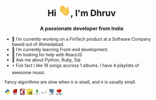 <h1 align="center">Hi <img src="https://raw.githubusercontent.com/ABSphreak/ABSphreak/master/gifs/Hi.gif" width="40px" />, I'm Dhruv</h1>
<h3 align="center">A passionate developer from India</h3>

- 🔭 I’m currently working on a FinTech product at a Software Company based out of Ahmedabad.
- 🌱 I’m currently learning Front-end development.
- 🤔 I’m looking for help with ReactJS
- 💬 Ask me about Python, Ruby, Sql
- ⚡ Fun fact I like 16 songs accross 1 albums. I have 4 playlists of awesome music.

Fancy algorithms are slow when n is small, and n is usually small.

<img src="https://raw.githubusercontent.com/devicons/devicon/master/icons/python/python-original.svg" alt="python" width="20" height="20"/>
<img src="https://raw.githubusercontent.com/devicons/devicon/master/icons/ruby/ruby-original-wordmark.svg" alt="ruby" width="20" height="20"/>
<img src="https://raw.githubusercontent.com/devicons/devicon/master/icons/rails/rails-original-wordmark.svg" alt="rails" width="20" height="20"/>
<img src="https://raw.githubusercontent.com/devicons/devicon/master/icons/javascript/javascript-original.svg" alt="javascript" width="20" height="20"/>
<img src="https://raw.githubusercontent.com/devicons/devicon/master/icons/mongodb/mongodb-original-wordmark.svg" alt="mongodb" width="20" height="20"/>
<img src="https://raw.githubusercontent.com/devicons/devicon/master/icons/mysql/mysql-original-wordmark.svg" alt="mysql" width="20" height="20"/>
<img src="https://raw.githubusercontent.com/devicons/devicon/master/icons/postgresql/postgresql-original-wordmark.svg" alt="postgresql" width="20" height="20"/>
<img src="https://raw.githubusercontent.com/devicons/devicon/master/icons/redis/redis-original-wordmark.svg" alt="redis" width="20" height="20"/>
